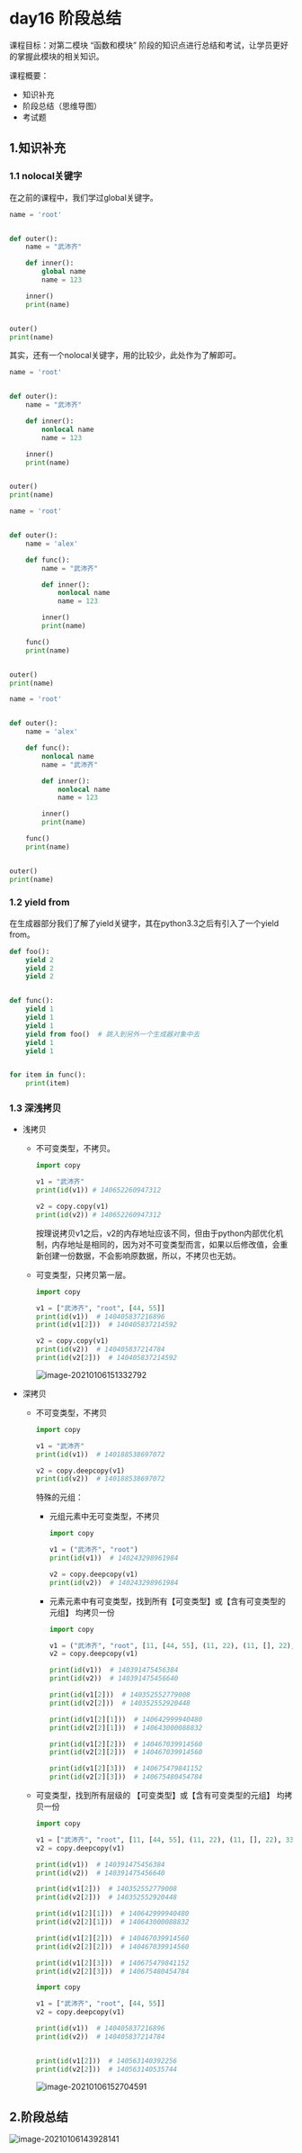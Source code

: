 # day16 阶段总结

课程目标：对第二模块  “函数和模块” 阶段的知识点进行总结和考试，让学员更好的掌握此模块的相关知识。

课程概要：

- 知识补充
- 阶段总结（思维导图）
- 考试题



## 1.知识补充

### 1.1 nolocal关键字

在之前的课程中，我们学过global关键字。

```python     
name = 'root'


def outer():
    name = "武沛齐"

    def inner():
        global name
        name = 123

    inner()
    print(name)


outer()
print(name)
```



其实，还有一个nolocal关键字，用的比较少，此处作为了解即可。

```python
name = 'root'


def outer():
    name = "武沛齐"

    def inner():
        nonlocal name
        name = 123

    inner()
    print(name)


outer()
print(name)
```

```python
name = 'root'


def outer():
    name = 'alex'

    def func():
        name = "武沛齐"

        def inner():
            nonlocal name
            name = 123

        inner()
        print(name)

    func()
    print(name)


outer()
print(name)

```

```python
name = 'root'


def outer():
    name = 'alex'

    def func():
        nonlocal name
        name = "武沛齐"

        def inner():
            nonlocal name
            name = 123

        inner()
        print(name)

    func()
    print(name)


outer()
print(name)
```



### 1.2 yield from

在生成器部分我们了解了yield关键字，其在python3.3之后有引入了一个yield from。

```python
def foo():
    yield 2
    yield 2
    yield 2


def func():
    yield 1
    yield 1
    yield 1
    yield from foo()  # 跳入到另外一个生成器对象中去
    yield 1
    yield 1


for item in func():
    print(item)
```



### 1.3 深浅拷贝

- 浅拷贝

  - 不可变类型，不拷贝。

    ```python
    import copy
    
    v1 = "武沛齐"
    print(id(v1)) # 140652260947312
    
    v2 = copy.copy(v1) 
    print(id(v2)) # 140652260947312
    ```

    按理说拷贝v1之后，v2的内存地址应该不同，但由于python内部优化机制，内存地址是相同的，因为对不可变类型而言，如果以后修改值，会重新创建一份数据，不会影响原数据，所以，不拷贝也无妨。

  - 可变类型，只拷贝第一层。

    ```python
    import copy
    
    v1 = ["武沛齐", "root", [44, 55]]
    print(id(v1))  # 140405837216896
    print(id(v1[2]))  # 140405837214592
    
    v2 = copy.copy(v1)
    print(id(v2))  # 140405837214784
    print(id(v2[2]))  # 140405837214592
    ```

    ![image-20210106151332792](assets/image-20210106151332792.png)

- 深拷贝

  - 不可变类型，不拷贝

    ```python
    import copy
    
    v1 = "武沛齐"
    print(id(v1))  # 140188538697072
    
    v2 = copy.deepcopy(v1)
    print(id(v2))  # 140188538697072
    ```

    特殊的元组：

    - 元组元素中无可变类型，不拷贝

      ```python
      import copy
      
      v1 = ("武沛齐", "root")
      print(id(v1))  # 140243298961984
      
      v2 = copy.deepcopy(v1)
      print(id(v2))  # 140243298961984
      ```

    - 元素元素中有可变类型，找到所有【可变类型】或【含有可变类型的元组】   均拷贝一份

      ```python
      import copy
      
      v1 = ("武沛齐", "root", [11, [44, 55], (11, 22), (11, [], 22), 33])
      v2 = copy.deepcopy(v1)
      
      print(id(v1))  # 140391475456384
      print(id(v2))  # 140391475456640
      
      print(id(v1[2]))  # 140352552779008
      print(id(v2[2]))  # 140352552920448
      
      print(id(v1[2][1]))  # 140642999940480
      print(id(v2[2][1]))  # 140643000088832
      
      print(id(v1[2][2]))  # 140467039914560
      print(id(v2[2][2]))  # 140467039914560
      
      print(id(v1[2][3]))  # 140675479841152
      print(id(v2[2][3]))  # 140675480454784
      ```

  - 可变类型，找到所有层级的 【可变类型】或【含有可变类型的元组】   均拷贝一份

    ```python
    import copy
    
    v1 = ["武沛齐", "root", [11, [44, 55], (11, 22), (11, [], 22), 33]]
    v2 = copy.deepcopy(v1)
    
    print(id(v1))  # 140391475456384
    print(id(v2))  # 140391475456640
    
    print(id(v1[2]))  # 140352552779008
    print(id(v2[2]))  # 140352552920448
    
    print(id(v1[2][1]))  # 140642999940480
    print(id(v2[2][1]))  # 140643000088832
    
    print(id(v1[2][2]))  # 140467039914560
    print(id(v2[2][2]))  # 140467039914560
    
    print(id(v1[2][3]))  # 140675479841152
    print(id(v2[2][3]))  # 140675480454784
    ```

    ```python
    import copy
    
    v1 = ["武沛齐", "root", [44, 55]]
    v2 = copy.deepcopy(v1)
    
    print(id(v1))  # 140405837216896
    print(id(v2))  # 140405837214784
    
    
    print(id(v1[2]))  # 140563140392256
    print(id(v2[2]))  # 140563140535744
    ```

    ![image-20210106152704591](assets/image-20210106152704591.png)

    







## 2.阶段总结

![image-20210106143928141](assets/image-20210106143928141.png)

































